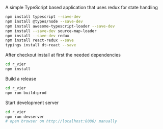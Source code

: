 A simple TypeScript based application that uses redux for state handling 

```bash
npm install typescript --save-dev
npm install @types/node --save-dev
npm install awesome-typescript-loader --save-dev
npm install --save-dev source-map-loader
npm install --save-dev redux
npm install react-redux --save
typings install dt~react --save
```

After checkout install at first the needed dependencies

```bash
cd r_vier
npm install
```

Build a release
```bash
cd r_vier
npm run build:prod
```

Start development server
```bash
cd r_vier
npm run devserver
# open browser on http://localhost:8080/ manually
```
